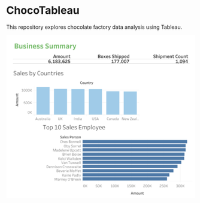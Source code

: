 # ChocoTableau
This repository explores chocolate factory data analysis using Tableau.


<p align="center">
  <img src="https://raw.githubusercontent.com/PrayujaTeli/ChocoTableau/main/Dashboard.png" alt="ChocoTableau Dashboard">
</p>
